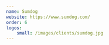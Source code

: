 ```yaml
---
name: Sumdog
website: https://www.sumdog.com/
order: 6
logos:
    small: /images/clients/sumdog.jpg
---
```

